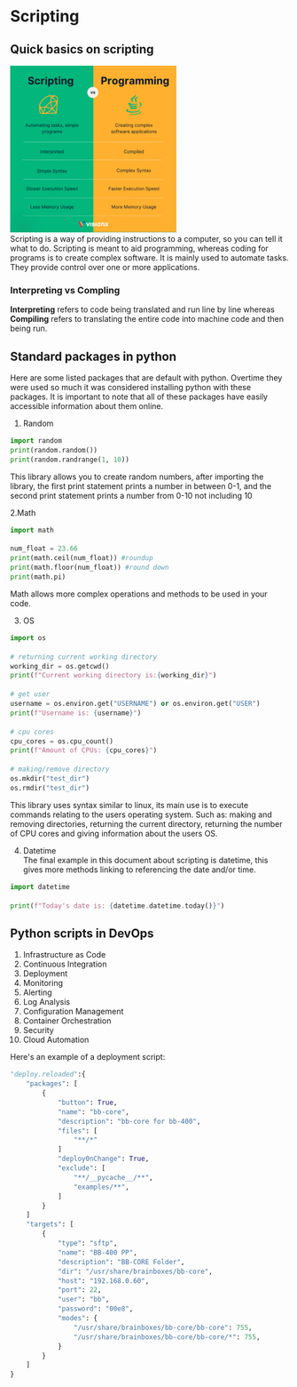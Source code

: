 # Scripting

## Quick basics on scripting
![Scripting-Language-vs-Programming-Language-300x300.png](images%2FScripting-Language-vs-Programming-Language-300x300.png)
<br>Scripting is a way of providing instructions to a computer, so you can tell it what to do. Scripting is meant to aid 
programming, whereas coding for programs is to create complex software. It is mainly used to automate tasks. They provide 
control over one or more applications. 
### Interpreting vs Compling
**Interpreting** refers to code being translated and run line by line whereas **Compiling** refers to translating the entire code into
machine code and then being run.

## Standard packages in python
Here are some listed packages that are default with python. Overtime they were used so much it was considered installing 
python with these packages. It is important to note that all of these packages have easily accessible information about them online.

1. Random
```python
import random
print(random.random())
print(random.randrange(1, 10))
```
This library allows you to create random numbers, after importing the library, the first print statement prints a number 
in between 0-1, and the second print statement prints a number from 0-10 not including 10

2.Math
```python
import math

num_float = 23.66
print(math.ceil(num_float)) #roundup
print(math.floor(num_float)) #round down
print(math.pi)
```
Math allows more complex operations and methods to be used in your code.

3. OS
```python
import os

# returning current working directory
working_dir = os.getcwd()
print(f"Current working directory is:{working_dir}")

# get user
username = os.environ.get("USERNAME") or os.environ.get("USER")
print(f"Username is: {username}")

# cpu cores
cpu_cores = os.cpu_count()
print(f"Amount of CPUs: {cpu_cores}")

# making/remove directory
os.mkdir("test_dir")
os.rmdir("test_dir")
```
This library uses syntax similar to linux, its main use is to execute commands relating to the users operating system.
Such as: making and removing directories, returning the current directory, returning the number of CPU cores and giving information 
about the users OS.

4. Datetime <br>
The final example in this document about scripting is datetime, this gives more methods linking to referencing the date 
and/or time.
```python
import datetime

print(f"Today's date is: {datetime.datetime.today()}")
```
## Python scripts in DevOps
1. Infrastructure as Code
2. Continuous Integration
3. Deployment
4. Monitoring
5. Alerting
6. Log Analysis
7. Configuration Management
8. Container Orchestration
9. Security
10. Cloud Automation

Here's an example of a deployment script:
```python
"deploy.reloaded":{
    "packages": [
        {
            "button": True,
            "name": "bb-core",
            "description": "bb-core for bb-400",
            "files": [
                "**/*"
            ]
            "deploy0nChange": True,
            "exclude": [
                "**/__pycache__/**",
                "examples/**",
            ]
        }
    ]
    "targets": [
        {
            "type": "sftp",
            "name": "BB-400 PP",
            "description": "BB-CORE Folder",
            "dir": "/usr/share/brainboxes/bb-core",
            "host": "192.168.0.60",
            "port": 22,
            "user": "bb",
            "password": "00e8",
            "modes": {
                "/usr/share/brainboxes/bb-core/bb-core": 755,
                "/usr/share/brainboxes/bb-core/bb-core/*": 755,
            }
        }
    ]
}
```